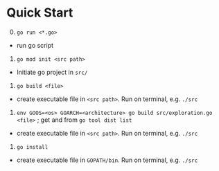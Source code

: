 # Quick Start

0. `go run <*.go>`
- run go script

1. `go mod init <src path>`
- Initiate go project in `src/`

1. `go build <file>`
- create executable file in `<src path>`. Run on terminal, e.g. `./src`

1. `env GOOS=<os> GOARCH=<architecture> go build src/exploration.go <file>` ; get <os> and <arch> from `go tool dist list`
- create executable file in `<src path>`. Run on terminal, e.g. `./src`

1. `go install`
- create executable file in `GOPATH/bin`. Run on terminal, e.g. `./src`
